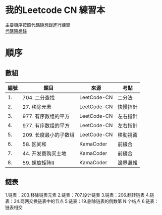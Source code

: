 # 我的Leetcode CN 練習本
主要順序按照代碼隨想錄進行練習  
[代碼隨想錄](https://github.com/youngyangyang04/leetcode-master?tab=readme-ov-file)

# 順序

## 數組

| 編號   | 題目               | 來源            | 考點     |
| ------- | ------------------ | --------------- | -------- |
| 1.      | 704. 二分查找       | LeetCode-CN     | 二分法   |
| 2.      | 27. 移除元素        | LeetCode-CN     | 快慢指針 |
| 3.      | 977. 有序数组的平方 | LeetCode-CN     | 左右指針 |
| 4.      | 977. 有序数组的平方 | LeetCode-CN     | 左右指針 |
| 5.      | 209. 长度最小的子数组 | LeetCode-CN     | 移動視窗 |
| 6.      | 58. 区间和          | KamaCoder       | 前綴合   |
| 7.      | 44. 开发商购买土地  | KamaCoder       | 前綴合   |
| 8.      | 59. 螺旋矩阵II      | KamaCoder       | 邊界邏輯 |

## 鏈表
1.链表：203.移除链表元素
2.链表：707.设计链表
3.链表：206.翻转链表
4.链表：24.两两交换链表中的节点
5.链表：19.删除链表的倒数第 N 个结点
6.链表：链表相交






